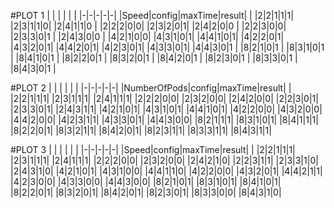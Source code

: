 #PLOT 1
| | | | | |
|-|-|-|-|-|
|Speed|config|maxTime|result| |
|2|2|1|1|1|
|2|3|1|1|0|
|2|4|1|1|0 |
|2|2|2|0|0|
|2|3|2|0|1|
|2|4|2|0|0 |
|2|2|3|0|0|
|2|3|3|0|1  |
|2|4|3|0|0  |
|4|2|1|0|0|
|4|3|1|0|1|
|4|4|1|0|1|
|4|2|2|0|1|
|4|3|2|0|1|
|4|4|2|0|1|
|4|2|3|0|1|
|4|3|3|0|1|
|4|4|3|0|1 |
|8|2|1|0|1 |
|8|3|1|0|1 |
|8|4|1|0|1 |
|8|2|2|0|1 |
|8|3|2|0|1 |
|8|4|2|0|1 |
|8|2|3|0|1 |
|8|3|3|0|1 |
|8|4|3|0|1 |

#PLOT 2
| | | | | |
|-|-|-|-|-|
|NumberOfPods|config|maxTime|result| |
|2|2|1|1|1|
|2|3|1|1|1|
|2|4|1|1|1|
|2|2|2|0|0|
|2|3|2|0|0|
|2|4|2|0|0|
|2|2|3|0|1|
|2|3|3|0|1|
|2|4|3|1|1|
|4|2|1|0|1|
|4|3|1|0|1|
|4|4|1|0|1|
|4|2|2|0|0|
|4|3|2|0|0|
|4|4|2|0|0|
|4|2|3|1|1|
|4|3|3|0|1|
|4|4|3|0|0|
|8|2|1|1|1|
|8|3|1|0|1|
|8|4|1|1|1|
|8|2|2|0|1|
|8|3|2|1|1|
|8|4|2|0|1|
|8|2|3|1|1|
|8|3|3|1|1|
|8|4|3|1|1|

#PLOT 3
| | | | | |
|-|-|-|-|-|
|Speed|config|maxTime|result| |
|2|2|1|1|1|
|2|3|1|1|1|
|2|4|1|1|1|
|2|2|2|0|0|
|2|3|2|0|0|
|2|4|2|1|0|
|2|2|3|1|1|
|2|3|3|1|0|
|2|4|3|1|0|
|4|2|1|0|1|
|4|3|1|0|0|
|4|4|1|1|0|
|4|2|2|0|0|
|4|3|2|0|1|
|4|4|2|1|1|
|4|2|3|0|0|
|4|3|3|0|0|
|4|4|3|0|0|
|8|2|1|0|1|
|8|3|1|0|1|
|8|4|1|0|1|
|8|2|2|0|1|
|8|3|2|0|1|
|8|4|2|0|1|
|8|2|3|0|1|
|8|3|3|0|0|
|8|4|3|1|0|
